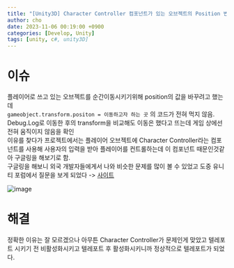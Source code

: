 ```yaml
---
title: "[Unity3D] Character Controller 컴포넌트가 있는 오브젝트의 Position 변경"
author: cho
date: 2023-11-06 00:19:00 +0900
categories: [Develop, Unity]
tags: [unity, c#, unity3D]
---
```


# 이슈
플레이어로 쓰고 있는 오브젝트를 순간이동시키기위해 position의 값을 바꾸려고 했는데  
`gameobject.transform.positon = 이동하고자 하는 곳` 의 코드가 전혀 먹지 않음. Debug.Log로 이동한 후의 transform을 비교해도 이동은 했다고 뜨는데 게임 상에선 전혀 움직이지 않음을 확인  
이유를 찾다가 프로젝트에서는 플레이어 오브젝트에 Character Controller라는 컴포넌트를 사용해 사용자의 입력을 받아 플레이어를 컨트롤하는데 이 컴포넌트 때문인것같아 구글링을 해보기로 함.  
구글링을 해보니 외국 개발자들에게서 나와 비슷한 문제를 많이 볼 수 있었고 도중 유니티 포럼에서 질문을 보게 되었다 -> [사이트](https://forum.unity.com/threads/does-transform-position-work-on-a-charactercontroller.36149/)  

![image](https://github.com/soonsoo3595/soonsoo3595.github.io/assets/86000058/f37bf36c-59d7-460e-8337-559c0d5cd705)

# 해결
정확한 이유는 잘 모르겠으나 아무튼 Character Controller가 문제인게 맞았고 텔레포트 시키기 전 비활성화시키고 텔레포트 후 활성화시키니까 정상적으로 텔레포트가 되었다.
